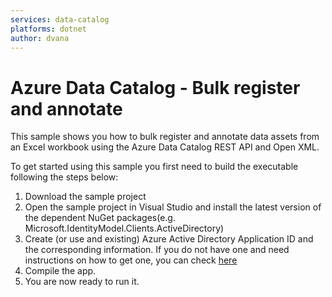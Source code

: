 ```yaml
---
services: data-catalog
platforms: dotnet
author: dvana
---
```


# Azure Data Catalog - Bulk register and annotate

This sample shows you how to bulk register and annotate data assets from an Excel workbook using the Azure Data Catalog REST API and Open XML.

To get started using this sample you first need to build the executable following the steps below: 
1. Download the sample project
2. Open the sample project in Visual Studio and install the latest version of the dependent NuGet packages(e.g.  Microsoft.IdentityModel.Clients.ActiveDirectory) 
3. Create (or use and existing) Azure Active Directory Application ID and the corresponding information. If you do not have one and need instructions on how to get one, you can check [here](https://docs.microsoft.com/en-us/rest/api/datacatalog/register-a-client-app)
4. Compile the app.
5. You are now ready to run it.
